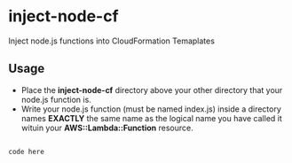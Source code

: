# inject-node-cf
Inject node.js functions into CloudFormation Temaplates

## Usage

* Place the **inject-node-cf** directory above your other directory that your node.js function is.
* Write your node.js function (must be named index.js) inside a directory names **EXACTLY** the same name as the logical name you have called it wituin your  **AWS::Lambda::Function** resource.

```

code here

```